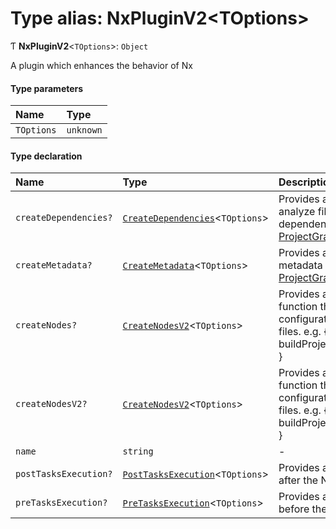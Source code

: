 # Type alias: NxPluginV2\<TOptions\>

Ƭ **NxPluginV2**\<`TOptions`\>: `Object`

A plugin which enhances the behavior of Nx

#### Type parameters

| Name       | Type      |
| :--------- | :-------- |
| `TOptions` | `unknown` |

#### Type declaration

| Name                  | Type                                                                                          | Description                                                                                                                                    |
| :-------------------- | :-------------------------------------------------------------------------------------------- | :--------------------------------------------------------------------------------------------------------------------------------------------- |
| `createDependencies?` | [`CreateDependencies`](/reference/core-api/devkit/documents/CreateDependencies)\<`TOptions`\> | Provides a function to analyze files to create dependencies for the [ProjectGraph](/reference/core-api/devkit/documents/ProjectGraph)          |
| `createMetadata?`     | [`CreateMetadata`](/reference/core-api/devkit/documents/CreateMetadata)\<`TOptions`\>         | Provides a function to create metadata for the [ProjectGraph](/reference/core-api/devkit/documents/ProjectGraph)                               |
| `createNodes?`        | [`CreateNodesV2`](/reference/core-api/devkit/documents/CreateNodesV2)\<`TOptions`\>           | Provides a file pattern and function that retrieves configuration info from those files. e.g. { '\*_/_.csproj': buildProjectsFromCsProjFile }  |
| `createNodesV2?`      | [`CreateNodesV2`](/reference/core-api/devkit/documents/CreateNodesV2)\<`TOptions`\>           | Provides a file pattern and function that retrieves configuration info from those files. e.g. { '\*_/_.csproj': buildProjectsFromCsProjFiles } |
| `name`                | `string`                                                                                      | -                                                                                                                                              |
| `postTasksExecution?` | [`PostTasksExecution`](/reference/core-api/devkit/documents/PostTasksExecution)\<`TOptions`\> | Provides a function to run after the Nx runs tasks                                                                                             |
| `preTasksExecution?`  | [`PreTasksExecution`](/reference/core-api/devkit/documents/PreTasksExecution)\<`TOptions`\>   | Provides a function to run before the Nx runs tasks                                                                                            |
